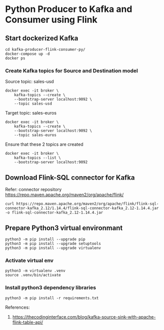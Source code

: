 # Python Producer to Kafka and Consumer using Flink

## Start dockerized Kafka
```
cd kafka-producer-flink-consumer-py/
docker-compose up -d
docker ps
```

### Create Kafka topics for Source and Destination model
Source topic: sales-usd
```
docker exec -it broker \
    kafka-topics --create \
    --bootstrap-server localhost:9092 \
    --topic sales-usd
```

Target topic: sales-euros
```
docker exec -it broker \
    kafka-topics --create \
    --bootstrap-server localhost:9092 \
    --topic sales-euros
```

Ensure that these 2 topics are created
```
docker exec -it broker \
    kafka-topics --list \
    --bootstrap-server localhost:9092
```

## Download Flink-SQL connector for Kafka 
Refer: connector repository https://repo.maven.apache.org/maven2/org/apache/flink/
```
curl https://repo.maven.apache.org/maven2/org/apache/flink/flink-sql-connector-kafka_2.12/1.14.4/flink-sql-connector-kafka_2.12-1.14.4.jar -o flink-sql-connector-kafka_2.12-1.14.4.jar
```

## Prepare Python3 virtual environmant
```
python3 -m pip install --upgrade pip
python3 -m pip install --upgrade setuptools
python3 -m pip install --upgrade virtualenv
```

### Activate virtual env
```
python3 -m virtualenv .venv
source .venv/bin/activate
```

### Install python3 dependency libraries
```
python3 -m pip install -r requirements.txt
```

References:
1. https://thecodinginterface.com/blog/kafka-source-sink-with-apache-flink-table-api/
